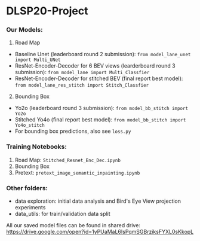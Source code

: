 # DLSP20-Project

### Our Models:
1. Road Map
- Baseline Unet (leaderboard round 2 submission): ```from model_lane_unet import Multi_UNet```
- ResNet-Encoder-Decoder for 6 BEV views (learderboard round 3 submission): ```from model_lane import Multi_Classfier```
- ResNet-Encoder-Decoder for stitched BEV (final report best model): ```from model_lane_res_stitch import Stitch_Classfier```

2. Bounding Box
- Yo2o (leaderboard round 3 submission): ```from model_bb_stitch import Yo2o``` 
- Stitched Yo4o (final report best model): ```from model_bb_stitch import Yo4o_stitch``` 
- For bounding box predictions, also see ```loss.py```

### Training Notebooks:
1. Road Map: ```Stitched_Resnet_Enc_Dec.ipynb```
2. Bounding Box
3. Pretext: ```pretext_image_semantic_inpainting.ipynb```

### Other folders:
- data exploration: initial data analysis and Bird's Eye View projection experiments
- data_utils: for train/validation data split

All our saved model files can be found in shared drive: https://drive.google.com/open?id=1yPUaMaL6IsPqmSGBrziksFYXL0sKkopL

